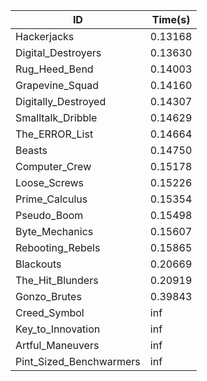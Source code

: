 |ID|Time(s)|
|-|-|
|Hackerjacks|0.13168|
|Digital_Destroyers|0.13630|
|Rug_Heed_Bend|0.14003|
|Grapevine_Squad|0.14160|
|Digitally_Destroyed|0.14307|
|Smalltalk_Dribble|0.14629|
|The_ERROR_List|0.14664|
|Beasts|0.14750|
|Computer_Crew|0.15178|
|Loose_Screws|0.15226|
|Prime_Calculus|0.15354|
|Pseudo_Boom|0.15498|
|Byte_Mechanics|0.15607|
|Rebooting_Rebels|0.15865|
|Blackouts|0.20669|
|The_Hit_Blunders|0.20919|
|Gonzo_Brutes|0.39843|
|Creed_Symbol|inf|
|Key_to_Innovation|inf|
|Artful_Maneuvers|inf|
|Pint_Sized_Benchwarmers|inf|
